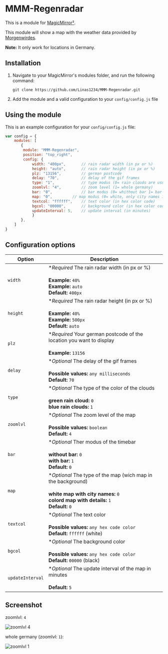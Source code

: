 # MMM-Regenradar

This is a module for [MagicMirror²](https://github.com/MichMich/MagicMirror/).

This module will show a map with the weather data provided by [Morgenwirdes](https://morgenwirdes.de/).

**Note:** It only work for locations in Germany.

## Installation
1. Navigate to your MagicMirror's modules folder, and run the following command: 
   
   `git clone https://github.com/Linas1234/MMM-Regenradar.git`
3. Add the module and a valid configuration to your `config/config.js` file

## Using the module

This is an example configuration for your `config/config.js` file:
```js
var config = {
    modules: [
       {
		module: "MMM-Regenradar",
		position: "top_right",
		config: {
			width: "400px",       // rain radar width (in px or %)
			height: "auto",	      // rain radar height (in px or %)
			plz: "13156",	      // german postcode
			delay: "70",          // delay of the gif frames 
			type: "1",            // type modus (0= rain clouds are usually green 1= rain clouds are usually blue)
			zoomlvl: "4",	      // zoom level (1= whole germany)
			bar: "0",             // bar modus (0= whithout bar 1= bar is on) 
			map: "0",	      // map modus (0= white, only city names 1= colored, with details)
			textcol: "ffffff",    // text color (in hex color code) 
			bgcol: "00000",	      // background color (in hex color code)
			updateInterval: 5,    // update interval (in minutes)
			}
       },
    ]
}
```

## Configuration options

| Option           | Description
|----------------- |-----------
| `width`          | **Required* The rain radar width (in px or %) <br> <br> **Example:** `40%` <br> **Example:** `auto` <br> **Default:** `400px`
| `height`         | **Required* The rain radar height (in px or %) <br> <br> **Example:** `40%` <br> **Example:** `500px` <br> **Default:** `auto`
| `plz`            | **Required* Your german postcode of the location you want to display <br> <br> **Example:** `13156`
| `delay`          | **Optional* The delay of the gif frames <br> <br> **Possible values:** `any milliseconds` <br> **Default:** `70`
| `type`           | **Optional* The type of the color of the clouds  <br>  <br>**green rain cloud:** `0` <br>**blue rain clouds:** `1`
| `zoomlvl`        | **Optional* The zoom level of the map <br> <br> **Possible values:** `boolean`<br>**Default:** `4`
| `bar`            | **Optional* Ther modus of the timebar  <br> <br> **without bar:** `0` <br> **with bar:** `1` <br>**Default:** `0`
| `map`            | **Optional* The type of the map (wich map in the background) <br> <br> **white map with city names:** `0` <br> **colord map with details:** `1` <br>**Default:** `0`
| `textcol`        | **Optional* The text color <br> <br> **Possible values:** `any hex code color` <br> **Default:** `ffffff` (white)
| `bgcol`          | **Optional* The background color <br> <br> **Possible values:** `any hex code color` <br> **Default:** `00000` (black)
| `updateInterval` | **Optional* The update interval of the map in minutes <br> <br> **Default:** `5`

## Screenshot

zoomlvl: `4`

![zoomlvl 4](https://user-images.githubusercontent.com/65075231/126204187-ef23927a-9b58-4e48-baff-5b95495a442a.JPG)




whole germany (zoomlvl: `1`): 

![zoomlvl 1](https://user-images.githubusercontent.com/65075231/126203831-7fe144e3-9bf1-4c4f-8e0a-6c7ea29ded66.JPG)
 

